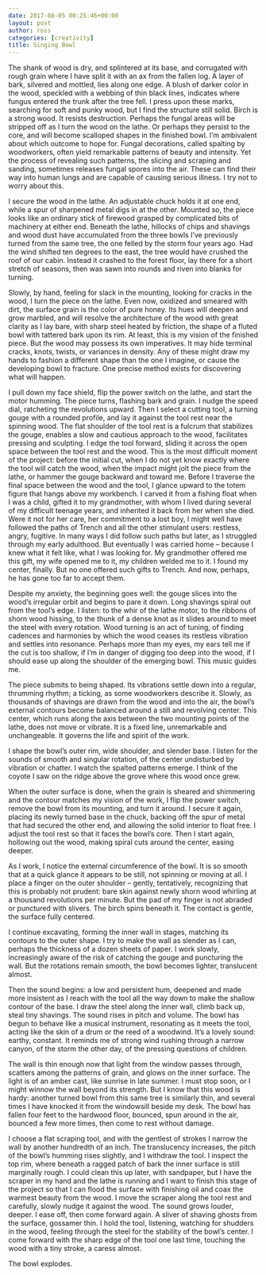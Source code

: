 ```yaml
---
date: 2017-08-05 00:25:46+00:00
layout: post
author: ross
categories: [creativity]
title: Singing Bowl
---
```


The shank of wood is dry, and splintered at its base, and corrugated with rough grain where I have split it with an ax from the fallen log. A layer of bark, silvered and mottled, lies along one edge. A blush of darker color in the wood, speckled with a webbing of thin black lines, indicates where fungus entered the trunk after the tree fell. I press upon these marks, searching for soft and punky wood, but I find the structure still solid. Birch is a strong wood. It resists destruction. Perhaps the fungal areas will be stripped off as I turn the wood on the lathe. Or perhaps they persist to the core, and will become scalloped shapes in the finished bowl. I’m ambivalent about which outcome to hope for. Fungal decorations, called spalting by woodworkers, often yield remarkable patterns of beauty and intensity. Yet the process of revealing such patterns, the slicing and scraping and sanding, sometimes releases fungal spores into the air. These can find their way into human lungs and are capable of causing serious illness. I try not to worry about this.

I secure the wood in the lathe. An adjustable chuck holds it at one end, while a spur of sharpened metal digs in at the other. Mounted so, the piece looks like an ordinary stick of firewood grasped by complicated bits of machinery at either end. Beneath the lathe, hillocks of chips and shavings and wood dust have accumulated from the three bowls I’ve previously turned from the same tree, the one felled by the storm four years ago. Had the wind shifted ten degrees to the east, the tree would have crushed the roof of our cabin. Instead it crashed to the forest floor, lay there for a short stretch of seasons, then was sawn into rounds and riven into blanks for turning.

Slowly, by hand, feeling for slack in the mounting, looking for cracks in the wood, I turn the piece on the lathe. Even now, oxidized and smeared with dirt, the surface grain is the color of pure honey. Its hues will deepen and grow marbled, and will resolve the architecture of the wood with great clarity as I lay bare, with sharp steel heated by friction, the shape of a fluted bowl with tattered bark upon its rim. At least, this is my vision of the finished piece. But the wood may possess its own imperatives. It may hide terminal cracks, knots, twists, or variances in density. Any of these might draw my hands to fashion a different shape than the one I imagine, or cause the developing bowl to fracture. One precise method exists for discovering what will happen.

I pull down my face shield, flip the power switch on the lathe, and start the motor humming. The piece turns, flashing bark and grain. I nudge the speed dial, ratcheting the revolutions upward. Then I select a cutting tool, a turning gouge with a rounded profile, and lay it against the tool rest near the spinning wood. The flat shoulder of the tool rest is a fulcrum that stabilizes the gouge, enables a slow and cautious approach to the wood, facilitates pressing and sculpting. I edge the tool forward, sliding it across the open space between the tool rest and the wood. This is the most difficult moment of the project: before the initial cut, when I do not yet know exactly where the tool will catch the wood, when the impact might jolt the piece from the lathe, or hammer the gouge backward and toward me. Before I traverse the final space between the wood and the tool, I glance upward to the totem figure that hangs above my workbench. I carved it from a fishing float when I was a child, gifted it to my grandmother, with whom I lived during several of my difficult teenage years, and inherited it back from her when she died. Were it not for her care, her commitment to a lost boy, I might well have followed the paths of Trench and all the other stimulant users: restless, angry, fugitive. In many ways I did follow such paths but later, as I struggled through my early adulthood. But eventually I was carried home – because I knew what it felt like, what I was looking for. My grandmother offered me this gift, my wife opened me to it, my children welded me to it. I found my center, finally. But no one offered such gifts to Trench. And now, perhaps, he has gone too far to accept them.

Despite my anxiety, the beginning goes well: the gouge slices into the wood’s irregular orbit and begins to pare it down. Long shavings spiral out from the tool’s edge. I listen: to the whir of the lathe motor, to the ribbons of shorn wood hissing, to the thunk of a dense knot as it slides around to meet the steel with every rotation. Wood turning is an act of tuning, of finding cadences and harmonies by which the wood ceases its restless vibration and settles into resonance. Perhaps more than my eyes, my ears tell me if the cut is too shallow, if I’m in danger of digging too deep into the wood, if I should ease up along the shoulder of the emerging bowl. This music guides me.

The piece submits to being shaped. Its vibrations settle down into a regular, thrumming rhythm; a ticking, as some woodworkers describe it. Slowly, as thousands of shavings are drawn from the wood and into the air, the bowl’s external contours become balanced around a still and revolving center. This center, which runs along the axis between the two mounting points of the lathe, does not move or vibrate. It is a fixed line, unremarkable and unchangeable. It governs the life and spirit of the work.

I shape the bowl’s outer rim, wide shoulder, and slender base. I listen for the sounds of smooth and singular rotation, of the center undisturbed by vibration or chatter. I watch the spalted patterns emerge. I think of the coyote I saw on the ridge above the grove where this wood once grew.

When the outer surface is done, when the grain is sheared and shimmering and the contour matches my vision of the work, I flip the power switch, remove the bowl from its mounting, and turn it around. I secure it again, placing its newly turned base in the chuck, backing off the spur of metal that had secured the other end, and allowing the solid interior to float free. I adjust the tool rest so that it faces the bowl’s core. Then I start again, hollowing out the wood, making spiral cuts around the center, easing deeper.

As I work, I notice the external circumference of the bowl. It is so smooth that at a quick glance it appears to be still, not spinning or moving at all. I place a finger on the outer shoulder – gently, tentatively, recognizing that this is probably not prudent: bare skin against newly shorn wood whirling at a thousand revolutions per minute. But the pad of my finger is not abraded or punctured with slivers. The birch spins beneath it. The contact is gentle, the surface fully centered.

I continue excavating, forming the inner wall in stages, matching its contours to the outer shape. I try to make the wall as slender as I can, perhaps the thickness of a dozen sheets of paper. I work slowly, increasingly aware of the risk of catching the gouge and puncturing the wall. But the rotations remain smooth, the bowl becomes lighter, translucent almost.

Then the sound begins: a low and persistent hum, deepened and made more insistent as I reach with the tool all the way down to make the shallow contour of the base. I draw the steel along the inner wall, climb back up, steal tiny shavings. The sound rises in pitch and volume. The bowl has begun to behave like a musical instrument, resonating as it meets the tool, acting like the skin of a drum or the reed of a woodwind. It’s a lovely sound: earthy, constant. It reminds me of strong wind rushing through a narrow canyon, of the storm the other day, of the pressing questions of children.

The wall is thin enough now that light from the window passes through, scatters among the patterns of grain, and glows on the inner surface. The light is of an amber cast, like sunrise in late summer. I must stop soon, or I might winnow the wall beyond its strength. But I know that this wood is hardy: another turned bowl from this same tree is similarly thin, and several times I have knocked it from the windowsill beside my desk. The bowl has fallen four feet to the hardwood floor, bounced, spun around in the air, bounced a few more times, then come to rest without damage.

I choose a flat scraping tool, and with the gentlest of strokes I narrow the wall by another hundredth of an inch. The translucency increases, the pitch of the bowl’s humming rises slightly, and I withdraw the tool. I inspect the top rim, where beneath a ragged patch of bark the inner surface is still marginally rough. I could clean this up later, with sandpaper, but I have the scraper in my hand and the lathe is running and I want to finish this stage of the project so that I can flood the surface with finishing oil and coax the warmest beauty from the wood. I move the scraper along the tool rest and carefully, slowly nudge it against the wood. The sound grows louder, deeper. I ease off, then come forward again. A sliver of shaving ghosts from the surface, gossamer thin. I hold the tool, listening, watching for shudders in the wood, feeling through the steel for the stability of the bowl’s center. I come forward with the sharp edge of the tool one last time, touching the wood with a tiny stroke, a caress almost.

The bowl explodes.